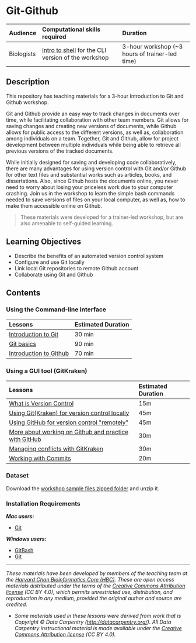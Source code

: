 # Git-Github

| Audience | Computational skills required | Duration |
:----------|:----------|:----------|
| Biologists | [Intro to shell](https://hbctraining.github.io/Intro-to-Shell/) for the CLI version of the workshop | 3-hour workshop (~3 hours of trainer-led time)|

## Description

This repository has teaching materials for a 3-hour Introduction to Git and Github workshop. 

Git and Github provide an easy way to track changes in documents over time, while facilitating collaboration with other team members. Git allows for saving changes and creating new versions of documents, while Github allows for public access to the different versions, as well as, collaboration among individuals on a team. Together, Git and Github, allow for project development between multiple individuals while being able to retrieve all previous versions of the tracked documents. 

While initially designed for saving and developing code collaboratively, there are many advantages for using version control with Git and/or Github for other text files and substantial works such as articles, books, and dissertations. Also, since Github hosts the documents online, you never need to worry about losing your priceless work due to your computer crashing. Join us in the workshop to learn the simple bash commands needed to save versions of files on your local computer, as well as, how to make them accessible online on Github.

> These materials were developed for a trainer-led workshop, but are also amenable to self-guided learning.

## Learning Objectives

* Describe the benefits of an automated version control system
* Configure and use Git locally
* Link local Git repositories to remote Github account
* Collaborate using Git and Github

## Contents

### Using the Command-line interface

| Lessons            | Estimated Duration |
|:------------------------|:----------|
|[Introduction to Git](lessons/01_git_intro.md) | 30 min |
|[Git basics](lessons/02_git_basics.md) | 90 min |
|[Introduction to Github](lessons/03_git_github.md) | 70 min |

### Using a GUI tool (GitKraken)

| Lessons            | Estimated Duration |
|:------------------------|:----------|
|[What is Version Control](https://hbctraining.github.io/reproducibility-tools/lessons/03_Intro_to_versioning.html) | 15m |
|[Using Git(Kraken) for version control locally](https://hbctraining.github.io/reproducibility-tools/lessons/04_GitKraken.html) | 45m |
|[Using GitHub for version control "remotely"](https://hbctraining.github.io/reproducibility-tools/lessons/05_Github_remote1.html) | 45m  |
|[More about working on Github and practice with GitHub](https://hbctraining.github.io/reproducibility-tools/lessons/06_Github_remote2.html) | 30m |
|[Managing conflicts with GitKraken](https://hbctraining.github.io/reproducibility-tools/lessons/07_Managing_conflicts.html) | 30m |
|[Working with Commits](https://hbctraining.github.io/reproducibility-tools/lessons/Working_with_commits.html) | 20m |

### Dataset

Download the [workshop sample files zipped folder](https://github.com/hbctraining/versioning_data_scripts/raw/master/data/example_files.zip) and unzip it.

### Installation Requirements

***Mac users:***

- [Git](https://git-scm.com/downloads)

***Windows users:***

- [GitBash](https://git-scm.com/download/win)
- [Git](https://git-scm.com/downloads)


***

*These materials have been developed by members of the teaching team at the [Harvard Chan Bioinformatics Core (HBC)](http://bioinformatics.sph.harvard.edu/). These are open access materials distributed under the terms of the [Creative Commons Attribution license](https://creativecommons.org/licenses/by/4.0/) (CC BY 4.0), which permits unrestricted use, distribution, and reproduction in any medium, provided the original author and source are credited.*

* *Some materials used in these lessons were derived from work that is Copyright © Data Carpentry (http://datacarpentry.org/). 
All Data Carpentry instructional material is made available under the [Creative Commons Attribution license](https://creativecommons.org/licenses/by/4.0/) (CC BY 4.0).*
